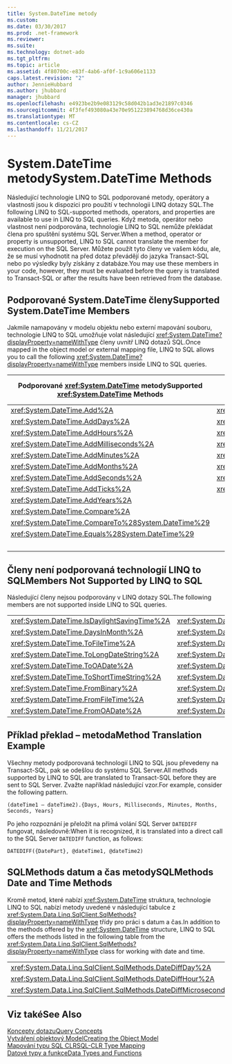 ```yaml
---
title: System.DateTime metody
ms.custom: 
ms.date: 03/30/2017
ms.prod: .net-framework
ms.reviewer: 
ms.suite: 
ms.technology: dotnet-ado
ms.tgt_pltfrm: 
ms.topic: article
ms.assetid: 4f80700c-e83f-4ab6-af0f-1c9a606e1133
caps.latest.revision: "2"
author: JennieHubbard
ms.author: jhubbard
manager: jhubbard
ms.openlocfilehash: e4923be2b9e083129c58d042b1ad3e21897c0346
ms.sourcegitcommit: 4f3fef493080a43e70e951223894768d36ce430a
ms.translationtype: MT
ms.contentlocale: cs-CZ
ms.lasthandoff: 11/21/2017
---
```

# <a name="systemdatetime-methods"></a><span data-ttu-id="c2208-102">System.DateTime metody</span><span class="sxs-lookup"><span data-stu-id="c2208-102">System.DateTime Methods</span></span>
<span data-ttu-id="c2208-103">Následující technologie LINQ to SQL podporované metody, operátory a vlastnosti jsou k dispozici pro použití v technologii LINQ dotazy SQL.</span><span class="sxs-lookup"><span data-stu-id="c2208-103">The following LINQ to SQL-supported methods, operators, and properties are available to use in LINQ to SQL queries.</span></span> <span data-ttu-id="c2208-104">Když metoda, operátor nebo vlastnost není podporována, technologie LINQ to SQL nemůže překládat člena pro spuštění systému SQL Server.</span><span class="sxs-lookup"><span data-stu-id="c2208-104">When a method, operator or property is unsupported, LINQ to SQL cannot translate the member for execution on the SQL Server.</span></span> <span data-ttu-id="c2208-105">Můžete použít tyto členy ve vašem kódu, ale, že se musí vyhodnotit na před dotaz převádějí do jazyka Transact-SQL nebo po výsledky byly získány z databáze.</span><span class="sxs-lookup"><span data-stu-id="c2208-105">You may use these members in your code, however, they must be evaluated before the query is translated to Transact-SQL or after the results have been retrieved from the database.</span></span>  
  
## <a name="supported-systemdatetime-members"></a><span data-ttu-id="c2208-106">Podporované System.DateTime členy</span><span class="sxs-lookup"><span data-stu-id="c2208-106">Supported System.DateTime Members</span></span>  
 <span data-ttu-id="c2208-107">Jakmile namapovány v modelu objektu nebo externí mapování souboru, technologie LINQ to SQL umožňuje volat následující <xref:System.DateTime?displayProperty=nameWithType> členy uvnitř LINQ dotazů SQL.</span><span class="sxs-lookup"><span data-stu-id="c2208-107">Once mapped in the object model or external mapping file, LINQ to SQL allows you to call the following <xref:System.DateTime?displayProperty=nameWithType> members inside LINQ to SQL queries.</span></span>  
  
|<span data-ttu-id="c2208-108">Podporované <xref:System.DateTime> metody</span><span class="sxs-lookup"><span data-stu-id="c2208-108">Supported <xref:System.DateTime> Methods</span></span>|<span data-ttu-id="c2208-109">Podporované <xref:System.DateTime> operátory</span><span class="sxs-lookup"><span data-stu-id="c2208-109">Supported <xref:System.DateTime> Operators</span></span>|<span data-ttu-id="c2208-110">Podporované <xref:System.DateTime> vlastnosti</span><span class="sxs-lookup"><span data-stu-id="c2208-110">Supported <xref:System.DateTime> Properties</span></span>|  
|------------------------------------------------------------------------------------------------------------------------------------------------|--------------------------------------------------------------------------------------------------------------------------------------------------|---------------------------------------------------------------------------------------------------------------------------------------------------|  
|<xref:System.DateTime.Add%2A>|<xref:System.DateTime.op_Addition%2A>|<xref:System.DateTime.Date%2A>|  
|<xref:System.DateTime.AddDays%2A>|<xref:System.DateTime.op_Equality%2A>|<xref:System.DateTime.Day%2A>|  
|<xref:System.DateTime.AddHours%2A>|<xref:System.DateTime.op_GreaterThan%2A>|<xref:System.DateTime.DayOfWeek%2A>|  
|<xref:System.DateTime.AddMilliseconds%2A>|<xref:System.DateTime.op_GreaterThanOrEqual%2A>|<xref:System.DateTime.DayOfYear%2A>|  
|<xref:System.DateTime.AddMinutes%2A>|<xref:System.DateTime.op_Inequality%2A>|<xref:System.DateTime.Hour%2A>|  
|<xref:System.DateTime.AddMonths%2A>|<xref:System.DateTime.op_LessThan%2A>|<xref:System.DateTime.Millisecond%2A>|  
|<xref:System.DateTime.AddSeconds%2A>|<xref:System.DateTime.op_LessThanOrEqual%2A>|<xref:System.DateTime.Minute%2A>|  
|<xref:System.DateTime.AddTicks%2A>|<xref:System.DateTime.op_Subtraction%2A>|<xref:System.DateTime.Month%2A>|  
|<xref:System.DateTime.AddYears%2A>||<xref:System.DateTime.Now%2A>|  
|<xref:System.DateTime.Compare%2A>||<xref:System.DateTime.Second%2A>|  
|<xref:System.DateTime.CompareTo%28System.DateTime%29>||<xref:System.DateTime.TimeOfDay%2A>|  
|<xref:System.DateTime.Equals%28System.DateTime%29>||<xref:System.DateTime.Today%2A>|  
|||<xref:System.DateTime.Year%2A>|  
  
## <a name="members-not-supported-by-linq-to-sql"></a><span data-ttu-id="c2208-111">Členy není podporovaná technologií LINQ to SQL</span><span class="sxs-lookup"><span data-stu-id="c2208-111">Members Not Supported by LINQ to SQL</span></span>  
 <span data-ttu-id="c2208-112">Následující členy nejsou podporovány v LINQ dotazy SQL.</span><span class="sxs-lookup"><span data-stu-id="c2208-112">The following members are not supported inside LINQ to SQL queries.</span></span>  
  
|||  
|-|-|  
|<xref:System.DateTime.IsDaylightSavingTime%2A>|<xref:System.DateTime.IsLeapYear%2A>|  
|<xref:System.DateTime.DaysInMonth%2A>|<xref:System.DateTime.ToBinary%2A>|  
|<xref:System.DateTime.ToFileTime%2A>|<xref:System.DateTime.ToFileTimeUtc%2A>|  
|<xref:System.DateTime.ToLongDateString%2A>|<xref:System.DateTime.ToLongTimeString%2A>|  
|<xref:System.DateTime.ToOADate%2A>|<xref:System.DateTime.ToShortDateString%2A>|  
|<xref:System.DateTime.ToShortTimeString%2A>|<xref:System.DateTime.ToUniversalTime%2A>|  
|<xref:System.DateTime.FromBinary%2A>|<xref:System.DateTime.UtcNow%2A>|  
|<xref:System.DateTime.FromFileTime%2A>|<xref:System.DateTime.FromFileTimeUtc%2A>|  
|<xref:System.DateTime.FromOADate%2A>|<xref:System.DateTime.GetDateTimeFormats%2A>|  
  
## <a name="method-translation-example"></a><span data-ttu-id="c2208-113">Příklad překlad – metoda</span><span class="sxs-lookup"><span data-stu-id="c2208-113">Method Translation Example</span></span>  
 <span data-ttu-id="c2208-114">Všechny metody podporovaná technologií LINQ to SQL jsou převedeny na Transact-SQL, pak se odešlou do systému SQL Server.</span><span class="sxs-lookup"><span data-stu-id="c2208-114">All methods supported by LINQ to SQL are translated to Transact-SQL before they are sent to   SQL Server.</span></span> <span data-ttu-id="c2208-115">Zvažte například následující vzor.</span><span class="sxs-lookup"><span data-stu-id="c2208-115">For example, consider the following pattern.</span></span>  
  
 `(dateTime1 – dateTime2).{Days, Hours, Milliseconds, Minutes, Months, Seconds, Years}`  
  
 <span data-ttu-id="c2208-116">Po jeho rozpoznání je přeložit na přímá volání SQL Server `DATEDIFF` fungovat, následovně:</span><span class="sxs-lookup"><span data-stu-id="c2208-116">When it is recognized, it is translated into a direct call to the SQL Server `DATEDIFF` function, as follows:</span></span>  
  
 `DATEDIFF({DatePart}, @dateTime1, @dateTime2)`  
  
## <a name="sqlmethods-date-and-time-methods"></a><span data-ttu-id="c2208-117">SQLMethods datum a čas metody</span><span class="sxs-lookup"><span data-stu-id="c2208-117">SQLMethods Date and Time Methods</span></span>  
 <span data-ttu-id="c2208-118">Kromě metod, které nabízí <xref:System.DateTime> struktura, technologie LINQ to SQL nabízí metody uvedené v následující tabulce z <xref:System.Data.Linq.SqlClient.SqlMethods?displayProperty=nameWithType> třídy pro práci s datum a čas.</span><span class="sxs-lookup"><span data-stu-id="c2208-118">In addition to the methods offered by the <xref:System.DateTime> structure, LINQ to SQL offers the methods listed in the following table from the <xref:System.Data.Linq.SqlClient.SqlMethods?displayProperty=nameWithType> class for working with date and time.</span></span>  
  
||||  
|-|-|-|  
|<xref:System.Data.Linq.SqlClient.SqlMethods.DateDiffDay%2A>|<xref:System.Data.Linq.SqlClient.SqlMethods.DateDiffMillisecond%2A>|<xref:System.Data.Linq.SqlClient.SqlMethods.DateDiffNanosecond%2A>|  
|<xref:System.Data.Linq.SqlClient.SqlMethods.DateDiffHour%2A>|<xref:System.Data.Linq.SqlClient.SqlMethods.DateDiffMinute%2A>|<xref:System.Data.Linq.SqlClient.SqlMethods.DateDiffSecond%2A>|  
|<xref:System.Data.Linq.SqlClient.SqlMethods.DateDiffMicrosecond%2A>|<xref:System.Data.Linq.SqlClient.SqlMethods.DateDiffMonth%2A>|<xref:System.Data.Linq.SqlClient.SqlMethods.DateDiffYear%2A>|  
  
## <a name="see-also"></a><span data-ttu-id="c2208-119">Viz také</span><span class="sxs-lookup"><span data-stu-id="c2208-119">See Also</span></span>  
 [<span data-ttu-id="c2208-120">Koncepty dotazu</span><span class="sxs-lookup"><span data-stu-id="c2208-120">Query Concepts</span></span>](../../../../../../docs/framework/data/adonet/sql/linq/query-concepts.md)  
 [<span data-ttu-id="c2208-121">Vytváření objektový Model</span><span class="sxs-lookup"><span data-stu-id="c2208-121">Creating the Object Model</span></span>](../../../../../../docs/framework/data/adonet/sql/linq/creating-the-object-model.md)  
 [<span data-ttu-id="c2208-122">Mapování typu SQL CLR</span><span class="sxs-lookup"><span data-stu-id="c2208-122">SQL-CLR Type Mapping</span></span>](../../../../../../docs/framework/data/adonet/sql/linq/sql-clr-type-mapping.md)  
 [<span data-ttu-id="c2208-123">Datové typy a funkce</span><span class="sxs-lookup"><span data-stu-id="c2208-123">Data Types and Functions</span></span>](../../../../../../docs/framework/data/adonet/sql/linq/data-types-and-functions.md)
